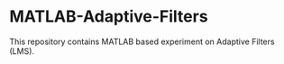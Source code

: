 # MATLAB-Adaptive-Filters
This repository contains MATLAB based experiment on Adaptive Filters (LMS).

